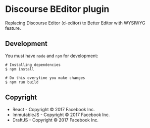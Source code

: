 # Discourse BEditor plugin
Replacing Discourse Editor (d-editor) to Better Editor with WYSIWYG feature.

## Development
You must have `node` and `npm` for development:

```
# Installing dependencies
$ npm install

# Do this everytime you make changes
$ npm run build 
```

## Copyright
* React - Copyright © 2017 Facebook Inc.
* ImmutableJS - Copyright © 2017 Facebook Inc.
* DraftJS - Copyright © 2017 Facebook Inc.

